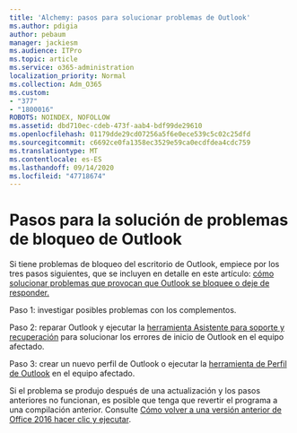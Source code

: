 ```yaml
---
title: 'Alchemy: pasos para solucionar problemas de Outlook'
ms.author: pdigia
author: pebaum
manager: jackiesm
ms.audience: ITPro
ms.topic: article
ms.service: o365-administration
localization_priority: Normal
ms.collection: Adm_O365
ms.custom:
- "377"
- "1800016"
ROBOTS: NOINDEX, NOFOLLOW
ms.assetid: dbd710ec-cdeb-473f-aab4-bdf99de29610
ms.openlocfilehash: 01179dde29cd07256a5f6e0ece539c5c02c25dfd
ms.sourcegitcommit: c6692ce0fa1358ec3529e59ca0ecdfdea4cdc759
ms.translationtype: MT
ms.contentlocale: es-ES
ms.lasthandoff: 09/14/2020
ms.locfileid: "47718674"
---
```

# <a name="outlook-crash-troubleshooting-steps"></a>Pasos para la solución de problemas de bloqueo de Outlook

Si tiene problemas de bloqueo del escritorio de Outlook, empiece por los tres pasos siguientes, que se incluyen en detalle en este artículo: [cómo solucionar problemas que provocan que Outlook se bloquee o deje de responder.](https://docs.microsoft.com/exchange/troubleshoot/outlook-crashes/crash-issues)
  
Paso 1: investigar posibles problemas con los complementos.
  
Paso 2: reparar Outlook y ejecutar la [herramienta Asistente para soporte y recuperación](https://aka.ms/SaRA-OutlookWontStart) para solucionar los errores de inicio de Outlook en el equipo afectado.
  
Paso 3: crear un nuevo perfil de Outlook o ejecutar la [herramienta de Perfil de Outlook](https://aka.ms/SaRA-OutlookSetupProfile) en el equipo afectado.
  
Si el problema se produjo después de una actualización y los pasos anteriores no funcionan, es posible que tenga que revertir el programa a una compilación anterior. Consulte [Cómo volver a una versión anterior de Office 2016 hacer clic y ejecutar](https://support.microsoft.com/help/2770432).
  